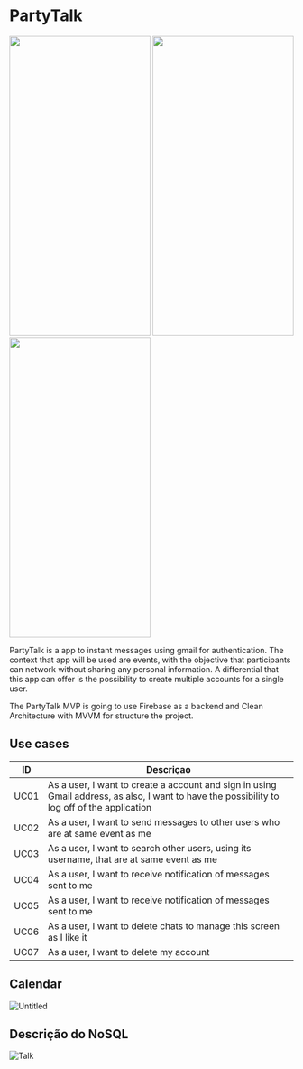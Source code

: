 # PartyTalk


<img src="https://user-images.githubusercontent.com/19677206/142435408-e99359bb-97ba-4ef5-9481-461a2362e955.png" width="250" height="531" /> <img src="https://user-images.githubusercontent.com/19677206/143052860-2e4cc38a-db56-4153-9223-8153a28a4b31.png"  width="250" height="531" /> <img src="https://user-images.githubusercontent.com/19677206/142513496-d2243764-3ec3-479a-88f4-af1d1e7e9b56.png"  width="250" height="531" />

PartyTalk is a app to instant messages using gmail for authentication. The context that app will be used are events, with the objective that participants can network without sharing any personal information. A differential that this app can offer is the possibility to create multiple accounts for a single user.

The PartyTalk MVP is going to use Firebase as a backend and Clean Architecture with MVVM for structure the project.

## Use cases


ID | Descriçao
-|-
UC01| As a user, I want to create a account and sign in using Gmail address, as also, I want to have the possibility to log off of the application
UC02| As a user, I want to send messages to other users who are at same event as me
UC03| As a user, I want to search other users, using its username, that are at same event as me
UC04| As a user, I want to receive notification of messages sent to me
UC05| As a user, I want to receive notification of messages sent to me
UC06| As a user, I want to delete chats to manage this screen as I like it
UC07| As a user, I want to delete my account

## Calendar

![Untitled](https://user-images.githubusercontent.com/19677206/145633190-0a121f76-8272-4643-971d-9ff43cffb938.png)


## Descrição do NoSQL
![Talk](https://user-images.githubusercontent.com/19677206/129483360-5ec40938-bda5-4840-be4f-1bbf4f31ef14.png)
